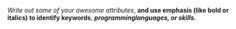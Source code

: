 *Write out some of your awesome attributes*, **and use emphasis (like bold or italics) to identify keywords**, ***programminglanguages, or skills.*** 
